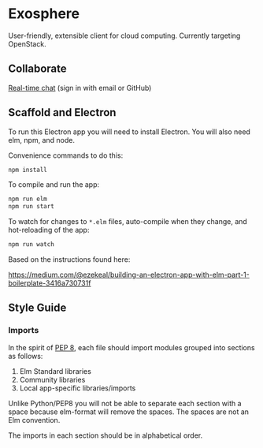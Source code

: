 # Exosphere

User-friendly, extensible client for cloud computing. Currently targeting OpenStack.

## Collaborate

[Real-time  chat](https://c-mart.sandcats.io/shared/ak1ymBWynN1MZe0ot1yEBOh6RF6fZ9G2ZOo2xhnmVC5) (sign in with email or GitHub)

## Scaffold and Electron

To run this Electron app you will need to install Electron. You will also need elm, npm, and node.

Convenience commands to do this:

```bash
npm install
```

To compile and run the app:

```bash
npm run elm
npm run start
```

To watch for changes to `*.elm` files, auto-compile when they change, and hot-reloading of the app:

```bash
npm run watch
```

Based on the instructions found here:

<https://medium.com/@ezekeal/building-an-electron-app-with-elm-part-1-boilerplate-3416a730731f>

## Style Guide

### Imports

In the spirit of [PEP 8](https://www.python.org/dev/peps/pep-0008/), each file should import modules grouped into sections as follows:

1. Elm Standard libraries
2. Community libraries
3. Local app-specific libraries/imports

Unlike Python/PEP8 you will not be able to separate each section with a space because elm-format will remove the spaces. The spaces are not an Elm convention.

The imports in each section should be in alphabetical order.

